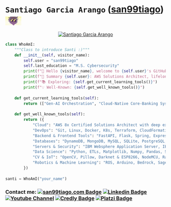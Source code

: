 # `Santiago Garcia Arango` ([san99tiago](https://github.com/san99tiago/)) [<img src="assets/cool_rick.gif" width=10% align="center" alt="cool rick image"  title="The master has failed more times than the beginner has even tried - Stephen Mccranie">](https://www.linkedin.com/in/san99tiago/)

<p align="center">
  <a href="https://san99tiago.com">
    <img src="https://readme-typing-svg.demolab.com?font=Fira+Code&width=1000&duration=3000&pause=1500&color=0CF474&center=true&vCenter=true&lines=Nice+to+meet+you!+I'm+Santiago+Garcia+Arango+(san99tiago);A+curious+Solutions+Architect+passionate+about+AWS+and+DevOps;+I+love+to+learn+new+things+everyday;...and+use+them+to+solve+challenging+problems!;I+started+developing+software+solutions+back+on+2015;...and+everyday+I+love+the+tech+world+even+more!;I+design+transactional+Event+Driven+Architectures+for+the+cloud;...by+leveraging+IaC+and+top+notch+DevOps+solutions+on+AWS...;I+also+enjoy+sharing+my+knowledge+by+explaining+tech+topics+to+others;...so+feel+free+to+reach+out+to+me+if+I+can+help+somehow!;Learn+more+about+me+at:++san99tiago.com" alt="Santiago Garcia Arango"/>
  </a>
</p>

```python
class WhoAmI:
    """Class to introduce Santi :)"""
    def __init__(self, visitor_name):
        self.user = "san99tiago"
        self.last_education = "M.S. Cybersecurity"
        print(f"👋 Hello {visitor_name}, welcome to {self.user}'s GitHub!")
        print(f"🔮 Summary {self.user}: AWS Solutions Architect, lifelong learner, and passionate mentor.")
        print(f"📚 Exploring: {self.get_current_learning_tools()}")
        print(f"💡 Well-Known: {self.get_well_known_tools()}")

    def get_current_learning_tools(self):
        return (["Gen-AI Orchestration", "Cloud-Native Core-Banking Systems", "K8s", "PQ-Cryptography", "Complex Terraform Workflows"])

    def get_well_known_tools(self):
        return ({
            "Cloud": "AWS 8x Certified Solutions Architect with deep expertise in building enterprise-grade distributed systems for FSI",
            "DevOps": "Git, Linux, Docker, K8s, Terraform, CloudFormation, CDK, GH-Actions, Jenkins, Azure DevOps, SonarQube, Packer, Ansible.",
            "Backend & Frontend Tools": "FastAPI, Flask, Spring, Express, HTML, CSS, JS, React, SASS.",
            "Databases": "DynamoDB, MongoDB, MySQL, SQLite, PostgreSQL, ElasticSearch, OpenSearch.",
            "Servers & Security": "IBM Websphere Application Server, IBM MQ, Apache Tomcat, Nginx, OWASP, Splunk, Wazuh, AuthN/AuthZ.",
            "Data Science": "Python, ETLs, Matplotlib, Numpy, Pandas, Seaborn, Pyplot.",
            "CV & IoT": "OpenCV, Pillow, Darknet & ESP8266, NodeMCU, RaspberryPi, RFModules, Postman.",
            "Robotics & Machine Learning": "ROS, Arduino, Bedrock, SageMaker, Scikit-learn, TensorFlow, CVXPY."
        })

santi = WhoAmI("your_name")
```

### Contact me: [![san99tiago.com Badge](https://img.shields.io/badge/san99tiago.com-orange?style=flat-square)](https://san99tiago.com) [![Linkedin Badge](https://img.shields.io/badge/-san99tiago-blue?style=flat-square&logo=Linkedin&logoColor=white&link=https://www.linkedin.com/in/san99tiago/)](https://www.linkedin.com/in/san99tiago/) [![Youtube Channel](https://img.shields.io/badge/-Santiago%20Garcia%20Arango%20Tech-c14438?style=flat-square&logo=Youtube&link=https://www.youtube.com/c/san99tiago)](https://www.youtube.com/c/san99tiago) [![Credly Badge](https://img.shields.io/badge/-san99tiago-cd6601?style=flat-square&logo=credly&logoColor=white&link=https://www.credly.com/users/san99tiago/badges)](https://www.credly.com/users/san99tiago/badges) [![Platzi Badge](https://img.shields.io/badge/-san99tiago-7e96a5?style=flat-square&logo=Platzi&link=https://platzi.com/p/san99tiago/)](https://platzi.com/p/san99tiago/)
